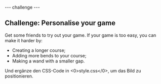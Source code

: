 \--- challenge \---

## Challenge: Personalise your game

Get some friends to try out your game. If your game is too easy, you can make it harder by:

- Creating a longer course;
- Adding more bends to your course;
- Making a wand with a smaller gap.

Und ergänze den CSS-Code in <0>style.css</0>, um das Bild zu positionieren.